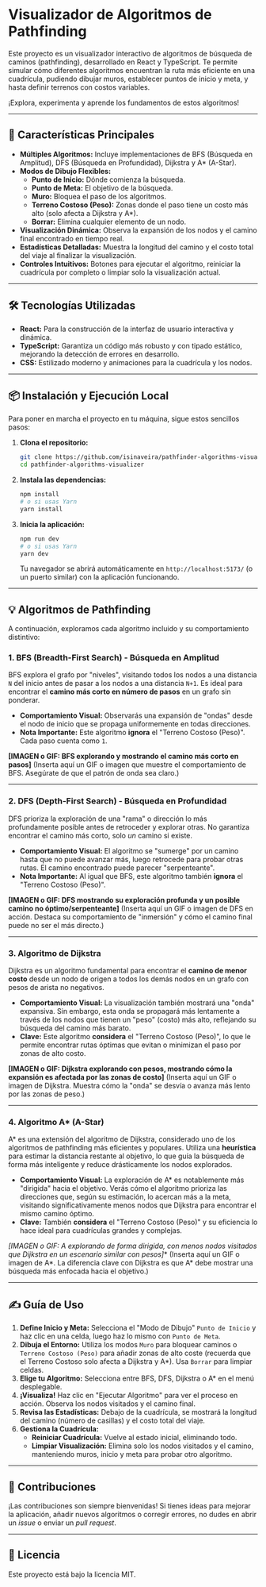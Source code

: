 # Visualizador de Algoritmos de Pathfinding

Este proyecto es un visualizador interactivo de algoritmos de búsqueda de caminos (pathfinding), desarrollado en React y TypeScript. Te permite simular cómo diferentes algoritmos encuentran la ruta más eficiente en una cuadrícula, pudiendo dibujar muros, establecer puntos de inicio y meta, y hasta definir terrenos con costos variables.

¡Explora, experimenta y aprende los fundamentos de estos algoritmos!

---

## 🚀 Características Principales

* **Múltiples Algoritmos:** Incluye implementaciones de BFS (Búsqueda en Amplitud), DFS (Búsqueda en Profundidad), Dijkstra y A\* (A-Star).
* **Modos de Dibujo Flexibles:**
    * **Punto de Inicio:** Dónde comienza la búsqueda.
    * **Punto de Meta:** El objetivo de la búsqueda.
    * **Muro:** Bloquea el paso de los algoritmos.
    * **Terreno Costoso (Peso):** Zonas donde el paso tiene un costo más alto (solo afecta a Dijkstra y A\*).
    * **Borrar:** Elimina cualquier elemento de un nodo.
* **Visualización Dinámica:** Observa la expansión de los nodos y el camino final encontrado en tiempo real.
* **Estadísticas Detalladas:** Muestra la longitud del camino y el costo total del viaje al finalizar la visualización.
* **Controles Intuitivos:** Botones para ejecutar el algoritmo, reiniciar la cuadrícula por completo o limpiar solo la visualización actual.

---

## 🛠️ Tecnologías Utilizadas

* **React:** Para la construcción de la interfaz de usuario interactiva y dinámica.
* **TypeScript:** Garantiza un código más robusto y con tipado estático, mejorando la detección de errores en desarrollo.
* **CSS:** Estilizado moderno y animaciones para la cuadrícula y los nodos.

---

## 📦 Instalación y Ejecución Local

Para poner en marcha el proyecto en tu máquina, sigue estos sencillos pasos:

1.  **Clona el repositorio:**
    ```bash
    git clone https://github.com/isinaveira/pathfinder-algorithms-visualizer.git
    cd pathfinder-algorithms-visualizer
    ```
    

2.  **Instala las dependencias:**
    ```bash
    npm install
    # o si usas Yarn
    yarn install
    ```

3.  **Inicia la aplicación:**
    ```bash
    npm run dev
    # o si usas Yarn
    yarn dev
    ```
    Tu navegador se abrirá automáticamente en `http://localhost:5173/` (o un puerto similar) con la aplicación funcionando.

---

## 💡 Algoritmos de Pathfinding

A continuación, exploramos cada algoritmo incluido y su comportamiento distintivo:

### 1. BFS (Breadth-First Search) - Búsqueda en Amplitud

BFS explora el grafo por "niveles", visitando todos los nodos a una distancia `N` del inicio antes de pasar a los nodos a una distancia `N+1`. Es ideal para encontrar el **camino más corto en número de pasos** en un grafo sin ponderar.

* **Comportamiento Visual:** Observarás una expansión de "ondas" desde el nodo de inicio que se propaga uniformemente en todas direcciones.
* **Nota Importante:** Este algoritmo **ignora** el "Terreno Costoso (Peso)". Cada paso cuenta como `1`.

**[IMAGEN o GIF: BFS explorando y mostrando el camino más corto en pasos]**
(Inserta aquí un GIF o imagen que muestre el comportamiento de BFS. Asegúrate de que el patrón de onda sea claro.)

---

### 2. DFS (Depth-First Search) - Búsqueda en Profundidad

DFS prioriza la exploración de una "rama" o dirección lo más profundamente posible antes de retroceder y explorar otras. No garantiza encontrar el camino más corto, solo *un* camino si existe.

* **Comportamiento Visual:** El algoritmo se "sumerge" por un camino hasta que no puede avanzar más, luego retrocede para probar otras rutas. El camino encontrado puede parecer "serpenteante".
* **Nota Importante:** Al igual que BFS, este algoritmo también **ignora** el "Terreno Costoso (Peso)".

**[IMAGEN o GIF: DFS mostrando su exploración profunda y un posible camino no óptimo/serpenteante]**
(Inserta aquí un GIF o imagen de DFS en acción. Destaca su comportamiento de "inmersión" y cómo el camino final puede no ser el más directo.)

---

### 3. Algoritmo de Dijkstra

Dijkstra es un algoritmo fundamental para encontrar el **camino de menor costo** desde un nodo de origen a todos los demás nodos en un grafo con pesos de arista no negativos.

* **Comportamiento Visual:** La visualización también mostrará una "onda" expansiva. Sin embargo, esta onda se propagará más lentamente a través de los nodos que tienen un "peso" (costo) más alto, reflejando su búsqueda del camino más barato.
* **Clave:** Este algoritmo **considera** el "Terreno Costoso (Peso)", lo que le permite encontrar rutas óptimas que evitan o minimizan el paso por zonas de alto costo.

**[IMAGEN o GIF: Dijkstra explorando con pesos, mostrando cómo la expansión es afectada por las zonas de costo]**
(Inserta aquí un GIF o imagen de Dijkstra. Muestra cómo la "onda" se desvía o avanza más lento por las zonas de peso.)

---

### 4. Algoritmo A\* (A-Star)

A\* es una extensión del algoritmo de Dijkstra, considerado uno de los algoritmos de pathfinding más eficientes y populares. Utiliza una **heurística** para estimar la distancia restante al objetivo, lo que guía la búsqueda de forma más inteligente y reduce drásticamente los nodos explorados.

* **Comportamiento Visual:** La exploración de A\* es notablemente más "dirigida" hacia el objetivo. Verás cómo el algoritmo prioriza las direcciones que, según su estimación, lo acercan más a la meta, visitando significativamente menos nodos que Dijkstra para encontrar el mismo camino óptimo.
* **Clave:** También **considera** el "Terreno Costoso (Peso)" y su eficiencia lo hace ideal para cuadrículas grandes y complejas.

**[IMAGEN o GIF: A* explorando de forma dirigida, con menos nodos visitados que Dijkstra en un escenario similar con pesos]**
(Inserta aquí un GIF o imagen de A\*. La diferencia clave con Dijkstra es que A\* debe mostrar una búsqueda más enfocada hacia el objetivo.)

---

## ✍️ Guía de Uso

1.  **Define Inicio y Meta:** Selecciona el "Modo de Dibujo" `Punto de Inicio` y haz clic en una celda, luego haz lo mismo con `Punto de Meta`.
2.  **Dibuja el Entorno:** Utiliza los modos `Muro` para bloquear caminos o `Terreno Costoso (Peso)` para añadir zonas de alto coste (recuerda que el Terreno Costoso solo afecta a Dijkstra y A\*). Usa `Borrar` para limpiar celdas.
3.  **Elige tu Algoritmo:** Selecciona entre BFS, DFS, Dijkstra o A\* en el menú desplegable.
4.  **¡Visualiza!** Haz clic en "Ejecutar Algoritmo" para ver el proceso en acción. Observa los nodos visitados y el camino final.
5.  **Revisa las Estadísticas:** Debajo de la cuadrícula, se mostrará la longitud del camino (número de casillas) y el costo total del viaje.
6.  **Gestiona la Cuadrícula:**
    * **Reiniciar Cuadrícula:** Vuelve al estado inicial, eliminando todo.
    * **Limpiar Visualización:** Elimina solo los nodos visitados y el camino, manteniendo muros, inicio y meta para probar otro algoritmo.

---

## 🤝 Contribuciones

¡Las contribuciones son siempre bienvenidas! Si tienes ideas para mejorar la aplicación, añadir nuevos algoritmos o corregir errores, no dudes en abrir un *issue* o enviar un *pull request*.

---

## 📄 Licencia

Este proyecto está bajo la licencia MIT.
